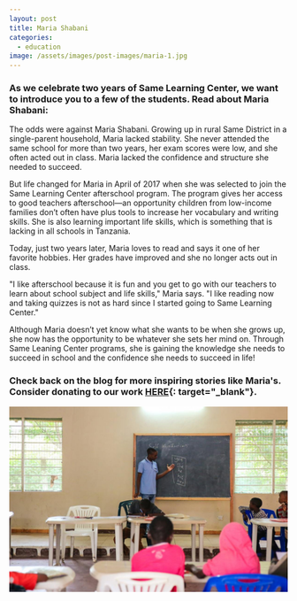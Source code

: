 ```yaml
---
layout: post
title: Maria Shabani
categories:
  - education
image: /assets/images/post-images/maria-1.jpg
---
```


### As we celebrate two years of Same Learning Center, we want to introduce you to a few of the students. Read about Maria Shabani:

The odds were against Maria Shabani. Growing up in rural Same District in a single-parent household, Maria lacked stability. She never attended the same school for more than two years, her exam scores were low, and she often acted out in class. Maria lacked the confidence and structure she needed to succeed.

But life changed for Maria in April of 2017 when she was selected to join the Same Learning Center afterschool program. The program gives her access to good teachers afterschool—an opportunity children from low-income families don’t often have plus tools to increase her vocabulary and writing skills. She is also learning important life skills, which is something that is lacking in all schools in Tanzania.

Today, just two years later, Maria loves to read and says it one of her favorite hobbies. Her grades have improved and she no longer acts out in class.

"I like afterschool because it is fun and you get to go with our teachers to learn about school subject and life skills," Maria says. "I like reading now and taking quizzes is not as hard since I started going to Same Learning Center."

Although Maria doesn’t yet know what she wants to be when she grows up, she now has the opportunity to be whatever she sets her mind on. Through Same Leaning Center programs, she is gaining the knowledge she needs to succeed in school and the confidence she needs to succeed in life\!

### **Check back on the blog for more inspiring stories like Maria's. Consider donating to our work&nbsp;[HERE](https://empowertz.org/donate/){: target="_blank"}.**

![](/uploads/learningcenter2-35.jpg)